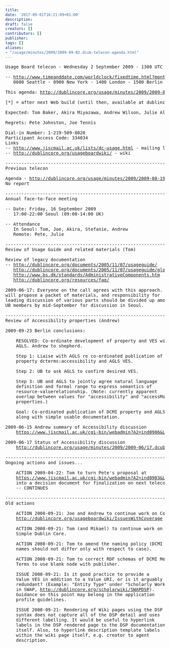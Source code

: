 ```yaml
---
title: 
date: '2017-09-01T16:21:09+01:00'
description: 
draft: false
creators: []
contributors: []
publisher: 
tags: []
aliases:
- "/usage/minutes/2009/2009-09-02.dcub-telecon-agenda.html"
---
```


<pre>
Usage Board telecon - Wednesday 2 September 2009 - 1300 UTC

-- <a href="http://www.timeanddate.com/worldclock/fixedtime.html?month=05&amp;day=20&amp;year=2009&amp;hour=13&amp;min=00&amp;sec=0&amp;p1=0">http://www.timeanddate.com/worldclock/fixedtime.html?month=05&amp;day=20&amp;year=2009&amp;hour=13&amp;min=00&amp;sec=0&amp;p1=0</a>
   0600 Seattle - 0900 New York - 1400 London - 1500 Berlin - 2200 Tokyo - 2300 Canberra 

This agenda: <a href="http://dublincore.org/usage/minutes/2009/2009-09-02.dcub-telecon-agenda.html">http://dublincore.org/usage/minutes/2009/2009-09-02.dcub-telecon-agenda.html</a> [*]

[*] = after next Web build (until then, available at dublincore.org:8080)

Expected: Tom Baker, Akira Miyazawa, Andrew Wilson, Julie Allinson, Stefanie Ruehle

Regrets: Pete Johnston, Joe Tennis

Dial-in Number: 1-219-509-8020
Participant Access Code: 334034
Links
-- <a href="http://www.jiscmail.ac.uk/lists/dc-usage.html">http://www.jiscmail.ac.uk/lists/dc-usage.html</a> - mailing list
-- <a href="http://dublincore.org/usageboardwiki/">http://dublincore.org/usageboardwiki/</a> - wiki

----------------------------------------------------------------------
Previous telecon

Agenda - <a href="http://dublincore.org/usage/minutes/2009/2009-08-19.dcub-telecon-agenda.html">http://dublincore.org/usage/minutes/2009/2009-08-19.dcub-telecon-agenda.html</a>
No report

----------------------------------------------------------------------
Annual face-to-face meeting

-- Date: Friday, 16 September 2009
   17:00-22:00 Seoul (09:00-14:00 UK)

-- Attendance
   In Seoul: Tom, Joe, Akira, Stefanie, Andrew
   Remote: Pete, Julie

----------------------------------------------------------------------
Review of Usage Guide and related materials (Tom)

Review of legacy documentation
-- <a href="http://dublincore.org/documents/2005/11/07/usageguide/">http://dublincore.org/documents/2005/11/07/usageguide/</a>
   <a href="http://dublincore.org/documents/2005/11/07/usageguide/glossary.shtml">http://dublincore.org/documents/2005/11/07/usageguide/glossary.shtml</a>
   <a href="http://www.bs.dk/standards/AdministrativeComponents.htm">http://www.bs.dk/standards/AdministrativeComponents.htm</a> 
   <a href="http://dublincore.org/resources/faq/">http://dublincore.org/resources/faq/</a>

2009-06-17: Everyone on the call agrees with this approach. Tom
will propose a packet of materials, and responsibility for
leading discussion of various parts should be divided up among
UB members by mid-September for discussion in Seoul.

----------------------------------------------------------------------
Review of Accessibility properties (Andrew)

2009-09-23 Berlin conclusions:

    RESOLVED: Co-ordinate development of property and VES with
    AGLS. Andrew to shepherd.

    Step 1: Liaise with AGLS re co-ordinated publication of
    property dcterms:accessibility and AGLS VES.

    Step 2: UB to ask AGLS to confirm desired VES.

    Step 3: UB and AGLS to jointly agree natural language
    definition and formal range to express semantics of
    resource-valuerelationship. (Note: currently apparent
    overlap between values for "accessibility" and "accessMode"
    properties.)

    Goal: Co-ordinated publication of DCMI property and AGLS VES
    along with simple usable documentation.

2009-06-15 Andrew summary of Accessibility discussion
    <a href="https://www.jiscmail.ac.uk/cgi-bin/webadmin?A2=ind0906&amp;L=DC-USAGE&amp;P=4315">https://www.jiscmail.ac.uk/cgi-bin/webadmin?A2=ind0906&amp;L=DC-USAGE&amp;P=4315</a>

2009-06-17 Status of Accessibility discussion
    <a href="http://dublincore.org/usage/minutes/2009/2009-06/17.dcub-telecon-report.html">http://dublincore.org/usage/minutes/2009/2009-06/17.dcub-telecon-report.html</a>

----------------------------------------------------------------------
Ongoing actions and issues...

    ACTION 2009-04-22: Tom to turn Pete's proposal at 
    <a href="https://www.jiscmail.ac.uk/cgi-bin/webadmin?A2=ind0903&amp;L=DC-USAGE&amp;P=982">https://www.jiscmail.ac.uk/cgi-bin/webadmin?A2=ind0903&amp;L=DC-USAGE&amp;P=982</a>
    into a decision document for finalization on next telecon.
    -- CONTINUES

----------------------------------------------------------------------
Old actions

    ACTION 2008-09-21: Joe and Andrew to continue work on Coverage.
    <a href="http://dublincore.org/usageboardwiki/IssuesWithCoverage">http://dublincore.org/usageboardwiki/IssuesWithCoverage</a>

    ACTION 2008-09-21: Tom (and Mikael) to continue work on
    Simple Dublin Core.

    ACTION 2008-09-21: Tom to amend the naming policy (DCMI
    names should not differ only with respect to case).

    ACTION 2008-09-21: Tom to correct RDF schemas of DCMI Metadata
    Terms to use blank node with publisher.

    ISSUE 2008-09-21: Is it good practice to provide a
    Value VES in addition to a Value URI, or is it arguably
    redundant? (Example: "Entity Type" under "Scholarly Work"
    in SWAP, <a href="http://dublincore.org/scholarwiki/SWAPDSP">http://dublincore.org/scholarwiki/SWAPDSP</a>).
    Guidance on this point may belong in the application
    profile guidelines.

    ISSUE 2008-09-21: Rendering of Wiki pages using the DSP
    syntax does not capture all of the DSP detail and uses
    different labelling. It would be useful to hyperlink
    labels in the DSP rendered page to the DSP documentation
    itself. Also, to hyperlink description template labels
    within the wiki page itself, e.g. creator to agent
    description.

</pre>
